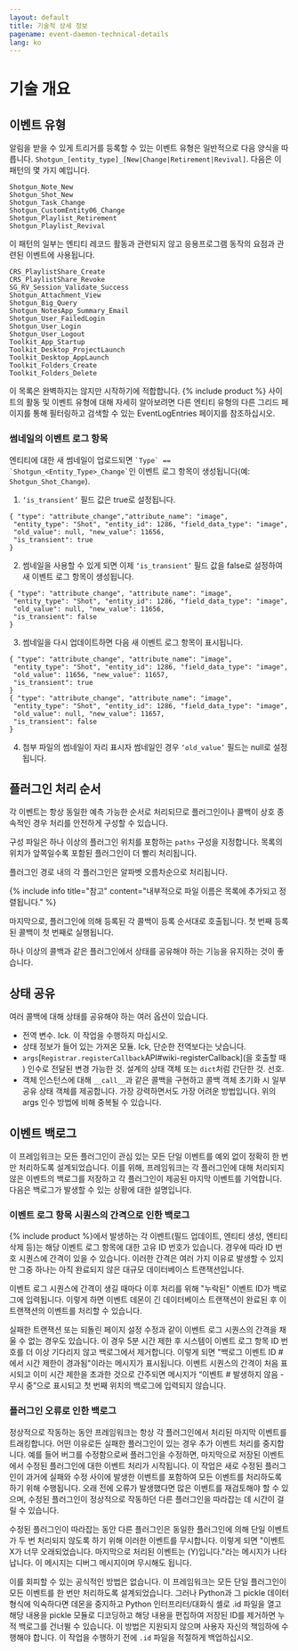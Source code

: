 ```yaml
---
layout: default
title: 기술적 상세 정보
pagename: event-daemon-technical-details
lang: ko
---
```


# 기술 개요

<a id="Event_Types"></a>
## 이벤트 유형

알림을 받을 수 있게 트리거를 등록할 수 있는 이벤트 유형은 일반적으로 다음 양식을 따릅니다. `Shotgun_[entity_type]_[New|Change|Retirement|Revival]`. 다음은 이 패턴의 몇 가지 예입니다.

    Shotgun_Note_New
    Shotgun_Shot_New
    Shotgun_Task_Change
    Shotgun_CustomEntity06_Change
    Shotgun_Playlist_Retirement
    Shotgun_Playlist_Revival

이 패턴의 일부는 엔티티 레코드 활동과 관련되지 않고 응용프로그램 동작의 요점과 관련된 이벤트에 사용됩니다.

    CRS_PlaylistShare_Create
    CRS_PlaylistShare_Revoke
    SG_RV_Session_Validate_Success
    Shotgun_Attachment_View
    Shotgun_Big_Query
    Shotgun_NotesApp_Summary_Email
    Shotgun_User_FailedLogin
    Shotgun_User_Login
    Shotgun_User_Logout
    Toolkit_App_Startup
    Toolkit_Desktop_ProjectLaunch
    Toolkit_Desktop_AppLaunch
    Toolkit_Folders_Create
    Toolkit_Folders_Delete    

이 목록은 완벽하지는 않지만 시작하기에 적합합니다. {% include product %} 사이트의 활동 및 이벤트 유형에 대해 자세히 알아보려면 다른 엔티티 유형의 다른 그리드 페이지를 통해 필터링하고 검색할 수 있는 EventLogEntries 페이지를 참조하십시오.

### 썸네일의 이벤트 로그 항목
엔티티에 대한 새 썸네일이 업로드되면 ``` `Type` == `Shotgun_<Entity_Type>_Change` ```인 이벤트 로그 항목이 생성됩니다(예: `Shotgun_Shot_Change`).
1. ```‘is_transient’``` 필드 값은 true로 설정됩니다.
```
{ "type": "attribute_change","attribute_name": "image",
 "entity_type": "Shot", "entity_id": 1286, "field_data_type": "image",
 "old_value": null, "new_value": 11656,
 "is_transient": true
}
```
2. 썸네일을 사용할 수 있게 되면 이제 ```‘is_transient’``` 필드 값을 false로 설정하여 새 이벤트 로그 항목이 생성됩니다.
```
{ "type": "attribute_change", "attribute_name": "image",
 "entity_type": "Shot", "entity_id": 1286, "field_data_type": "image",
 "old_value": null, "new_value": 11656,
 "is_transient": false
}
```
3. 썸네일을 다시 업데이트하면 다음 새 이벤트 로그 항목이 표시됩니다.
```
{ "type": "attribute_change", "attribute_name": "image",
 "entity_type": "Shot", "entity_id": 1286, "field_data_type": "image",
 "old_value": 11656, "new_value": 11657,
 "is_transient": true
}
{ "type": "attribute_change", "attribute_name": "image",
 "entity_type": "Shot", "entity_id": 1286, "field_data_type": "image",
 "old_value": null, "new_value": 11657,
 "is_transient": false
}
```
4. 첨부 파일의 썸네일이 자리 표시자 썸네일인 경우 ```‘old_value’``` 필드는 null로 설정됩니다.


<a id="Plugin_Processing_Order"></a>
## 플러그인 처리 순서

각 이벤트는 항상 동일한 예측 가능한 순서로 처리되므로 플러그인이나 콜백이 상호 종속적인 경우 처리를 안전하게 구성할 수 있습니다.

구성 파일은 하나 이상의 플러그인 위치를 포함하는 `paths` 구성을 지정합니다. 목록의 위치가 앞쪽일수록 포함된 플러그인이 더 빨리 처리됩니다.

플러그인 경로 내의 각 플러그인은 알파벳 오름차순으로 처리됩니다.

{% include info title="참고" content="내부적으로 파일 이름은 목록에 추가되고 정렬됩니다." %}

마지막으로, 플러그인에 의해 등록된 각 콜백이 등록 순서대로 호출됩니다. 첫 번째 등록된 콜백이 첫 번째로 실행됩니다.

하나 이상의 콜백과 같은 플러그인에서 상태를 공유해야 하는 기능을 유지하는 것이 좋습니다.

<a id="Sharing_State"></a>
## 상태 공유

여러 콜백에 대해 상태를 공유해야 하는 여러 옵션이 있습니다.

- 전역 변수. Ick. 이 작업을 수행하지 마십시오.
- 상태 정보가 들어 있는 가져온 모듈. Ick, 단순한 전역보다는 낫습니다.
- `args`[`Registrar.registerCallback`API#wiki-registerCallback](을 호출할 때 ) 인수로 전달된 변경 가능한 것. 설계의 상태 객체 또는 `dict`처럼 간단한 것. 선호.
- 객체 인스턴스에 대해 `__call__`과 같은 콜백을 구현하고 콜백 객체 초기화 시 일부 공유 상태 객체를 제공합니다. 가장 강력하면서도 가장 어려운 방법입니다. 위의 args 인수 방법에 비해 중복될 수 있습니다.


<a id="Event_Backlogs"></a>
## 이벤트 백로그

이 프레임워크는 모든 플러그인이 관심 있는 모든 단일 이벤트를 예외 없이 정확히 한 번만 처리하도록 설계되었습니다. 이를 위해, 프레임워크는 각 플러그인에 대해 처리되지 않은 이벤트의 백로그를 저장하고 각 플러그인이 제공된 마지막 이벤트를 기억합니다. 다음은 백로그가 발생할 수 있는 상황에 대한 설명입니다.

### 이벤트 로그 항목 시퀀스의 간격으로 인한 백로그

{% include product %}에서 발생하는 각 이벤트(필드 업데이트, 엔티티 생성, 엔티티 삭제 등)는 해당 이벤트 로그 항목에 대한 고유 ID 번호가 있습니다. 경우에 따라 ID 번호 시퀀스에 간격이 있을 수 있습니다. 이러한 간격은 여러 가지 이유로 발생할 수 있지만 그중 하나는 아직 완료되지 않은 대규모 데이터베이스 트랜잭션입니다.

이벤트 로그 시퀀스에 간격이 생길 때마다 이후 처리를 위해 "누락된" 이벤트 ID가 백로그에 입력됩니다. 이렇게 하면 이벤트 데몬이 긴 데이터베이스 트랜잭션이 완료된 후 이 트랜잭션의 이벤트를 처리할 수 있습니다.

실패한 트랜잭션 또는 되돌린 페이지 설정 수정과 같이 이벤트 로그 시퀀스의 간격을 채울 수 없는 경우도 있습니다. 이 경우 5분 시간 제한 후 시스템이 이벤트 로그 항목 ID 번호를 더 이상 기다리지 않고 백로그에서 제거합니다. 이렇게 되면 "백로그 이벤트 ID #에서 시간 제한이 경과됨"이라는 메시지가 표시됩니다. 이벤트 시퀀스의 간격이 처음 표시되고 이미 시간 제한을 초과한 것으로 간주되면 메시지가 “이벤트 # 발생하지 않음 - 무시 중”으로 표시되고 첫 번째 위치의 백로그에 입력되지 않습니다.

### 플러그인 오류로 인한 백로그

정상적으로 작동하는 동안 프레임워크는 항상 각 플러그인에서 처리된 마지막 이벤트를 트래킹합니다. 어떤 이유로든 실패한 플러그인이 있는 경우 추가 이벤트 처리를 중지합니다. 예를 들어 버그를 수정함으로써 플러그인을 수정하면, 마지막으로 저장된 이벤트에서 수정된 플러그인에 대한 이벤트 처리가 시작됩니다. 이 작업은 새로 수정된 플러그인이 과거에 실패와 수정 사이에 발생한 이벤트를 포함하여 모든 이벤트를 처리하도록 하기 위해 수행됩니다. 오래 전에 오류가 발생했다면 많은 이벤트를 재검토해야 할 수 있으며, 수정된 플러그인이 정상적으로 작동하던 다른 플러그인을 따라잡는 데 시간이 걸릴 수 있습니다.

수정된 플러그인이 따라잡는 동안 다른 플러그인은 동일한 플러그인에 의해 단일 이벤트가 두 번 처리되지 않도록 하기 위해 이러한 이벤트를 무시합니다. 이렇게 되면 "이벤트 X가 너무 오래되었습니다. 마지막으로 처리된 이벤트는 (Y)입니다."라는 메시지가 나타납니다. 이 메시지는 디버그 메시지이며 무시해도 됩니다.

이를 회피할 수 있는 공식적인 방법은 없습니다. 이 프레임워크는 모든 단일 플러그인이 모든 이벤트를 한 번만 처리하도록 설계되었습니다. 그러나 Python과 그 pickle 데이터 형식에 익숙하다면 데몬을 중지하고 Python 인터프리터/대화식 셸로 .id 파일을 열고 해당 내용을 pickle 모듈로 디코딩하고 해당 내용을 편집하여 저장된 ID를 제거하면 누적 백로그를 건너뛸 수 있습니다. 이 방법은 지원되지 않으며 사용자 자신의 책임하에 수행해야 합니다. 이 작업을 수행하기 전에 `.id` 파일을 적절하게 백업하십시오.
